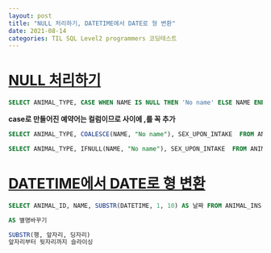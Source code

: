 ```yaml
---
layout: post
title: "NULL 처리하기, DATETIME에서 DATE로 형 변환"
date: 2021-08-14
categories: TIL SQL Level2 programmers 코딩테스트
---
```


# [NULL 처리하기](https://programmers.co.kr/learn/courses/30/lessons/59410)

```sql
SELECT ANIMAL_TYPE, CASE WHEN NAME IS NULL THEN 'No name' ELSE NAME END, SEX_UPON_INTAKE FROM ANIMAL_INS ORDER BY ANIMAL_ID
```

**case로 만들어진 예약어는 컬럼이므로 사이에 ,를 꼭 추가**

```sql
SELECT ANIMAL_TYPE, COALESCE(NAME, "No name"), SEX_UPON_INTAKE  FROM ANIMAL_INS ORDER BY ANIMAL_ID
```

```sql
SELECT ANIMAL_TYPE, IFNULL(NAME, "No name"), SEX_UPON_INTAKE  FROM ANIMAL_INS ORDER BY ANIMAL_ID
```

# [DATETIME에서 DATE로 형 변환](https://programmers.co.kr/learn/courses/30/lessons/59414)

```sql
SELECT ANIMAL_ID, NAME, SUBSTR(DATETIME, 1, 10) AS 날짜 FROM ANIMAL_INS ORDER BY ANIMAL_ID;

AS 별명바꾸기

SUBSTR(행, 앞자리, 딩자리)
앞자리부터 뒷자리까지 슬라이싱
```
